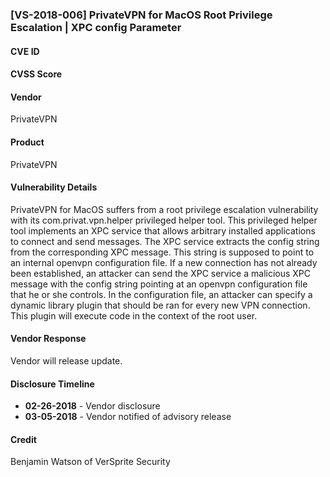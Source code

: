 ### [VS-2018-006] PrivateVPN for MacOS Root Privilege Escalation | XPC config Parameter

#### CVE ID


#### CVSS Score

#### Vendor
PrivateVPN

#### Product
PrivateVPN

#### Vulnerability Details
PrivateVPN for MacOS suffers from a root privilege escalation vulnerability with its com.privat.vpn.helper privileged helper tool.  This privileged helper tool implements an XPC service that allows arbitrary installed applications to connect and send messages.  The XPC service extracts the config string from the corresponding XPC message.  This string is supposed to point to an internal openvpn configuration file.  If a new connection has not already been established, an attacker can send the XPC service a malicious XPC message with the config string pointing at an openvpn configuration file that he or she controls.  In the configuration file, an attacker can specify a dynamic library plugin that should be ran for every new VPN connection. This plugin will execute code in the context of the root user.

#### Vendor Response
Vendor will release update.
 
#### Disclosure Timeline

* **02-26-2018** - Vendor disclosure		
* **03-05-2018** - Vendor notified of advisory release	

#### Credit
Benjamin Watson of VerSprite Security
